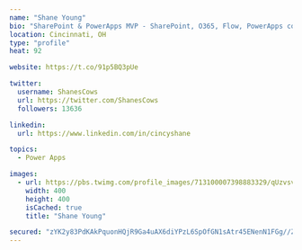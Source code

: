 ```yaml
---
name: "Shane Young"
bio: "SharePoint & PowerApps MVP - SharePoint, O365, Flow, PowerApps consulting? @PowerApps911 | Pure Snark? You found it."
location: Cincinnati, OH
type: "profile"
heat: 92

website: https://t.co/91p5BQ3pUe

twitter:
  username: ShanesCows
  url: https://twitter.com/ShanesCows
  followers: 13636

linkedin:
  url: https://www.linkedin.com/in/cincyshane

topics:
  - Power Apps

images:
  - url: https://pbs.twimg.com/profile_images/713100007398883329/qUzvsvQ3_400x400.jpg
    width: 400
    height: 400
    isCached: true
    title: "Shane Young"

secured: "zYK2y83PdKAkPquonHQjR9Ga4uAX6diYPzL6SpOfGN1sAtr45ENenN1FGg//Z1iO+LM+QwoRJkQ9TzbyhZwJruChAycJj+If6PfQPFo9WYtsZHtHZjJ9htwVjWVwe9QJCZ44AvUYcPDYW8iWbBLMza3j2lMbsERttPss+AiqC03o8rZJ8Iu1bA8eL8jI6FOeG2bvxn77h/PHUAQTwubB1m6WdvGwkt2TkAAuWGSO0a3GSwdTaUYQOePrkPeLxDkOj/OWXaXmG8rxBT47Ar6tU8YY3mtbVSfJWF2HrvgWwTfFArioNH+8vDeO6ihLRlx/XE8niHWNahrn71gFEEcMpB/jpn1eYmDb0vGwLXooDYZfwn1jJqDbITD0bAED4B+2i5hJRmJQ+9IIwP8wvDmi20wanSRLN0r5woSe+3zmSPE=;qOjmND1R7UHaF5/DRo6I9A=="
---
```


